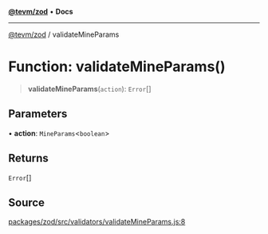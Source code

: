 [**@tevm/zod**](../README.md) • **Docs**

***

[@tevm/zod](../globals.md) / validateMineParams

# Function: validateMineParams()

> **validateMineParams**(`action`): `Error`[]

## Parameters

• **action**: `MineParams`\<`boolean`\>

## Returns

`Error`[]

## Source

[packages/zod/src/validators/validateMineParams.js:8](https://github.com/evmts/tevm-monorepo/blob/main/packages/zod/src/validators/validateMineParams.js#L8)
